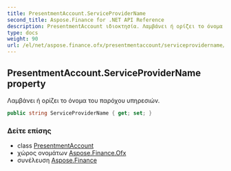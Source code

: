 ```yaml
---
title: PresentmentAccount.ServiceProviderName
second_title: Aspose.Finance for .NET API Reference
description: PresentmentAccount ιδιοκτησία. Λαμβάνει ή ορίζει το όνομα του παρόχου υπηρεσιών.
type: docs
weight: 90
url: /el/net/aspose.finance.ofx/presentmentaccount/serviceprovidername/
---
```

## PresentmentAccount.ServiceProviderName property

Λαμβάνει ή ορίζει το όνομα του παρόχου υπηρεσιών.

```csharp
public string ServiceProviderName { get; set; }
```

### Δείτε επίσης

* class [PresentmentAccount](../)
* χώρος ονομάτων [Aspose.Finance.Ofx](../../presentmentaccount/)
* συνέλευση [Aspose.Finance](../../../)


